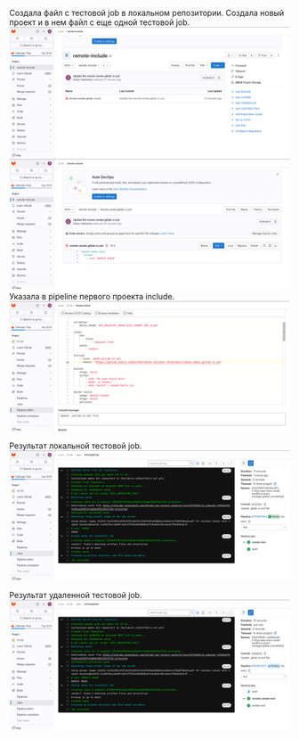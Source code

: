 Создала файл с тестовой job в локальном репозитории. Создала новый проект и в нем файл с еще одной тестовой job.
![](remote.png)
![](smoke.png)
Указала в pipeline первого проекта include.
![](pipeline.png)

Результат локальной тестовой job.
![](result1.png)

Результат удаленной тестовой job.
![](result2.png)